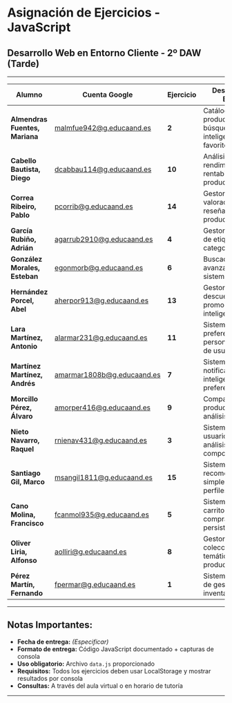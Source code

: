 # Asignación de Ejercicios - JavaScript

## Desarrollo Web en Entorno Cliente - 2º DAW (Tarde)

---

| Alumno                         | Cuenta Google              | Ejercicio | Descripción Breve                                              |
| ------------------------------ | -------------------------- | --------- | -------------------------------------------------------------- |
| **Almendras Fuentes, Mariana** | malmfue942@g.educaand.es   | **2**     | Catálogo de productos con búsqueda inteligente y favoritos      |
| **Cabello Bautista, Diego**    | dcabbau114@g.educaand.es   | **10**    | Análisis de rendimiento y rentabilidad de productos            |
| **Correa Ribeiro, Pablo**      | pcorrib@g.educaand.es      | **14**    | Gestor de valoraciones y reseñas de productos                  |
| **García Rubiño, Adrián**      | agarrub2910@g.educaand.es  | **4**     | Gestor inteligente de etiquetas y categorías                   |
| **González Morales, Esteban**  | egonmorb@g.educaand.es     | **6**     | Buscador avanzado con sistema de caché                         |
| **Hernández Porcel, Abel**     | aherpor913@g.educaand.es   | **13**    | Gestor de descuentos y promociones inteligentes                |
| **Lara Martínez, Antonio**     | alarmar231@g.educaand.es   | **11**    | Sistema de preferencias personalizadas de usuario              |
| **Martínez Martínez, Andrés**  | amarmar1808b@g.educaand.es | **7**     | Sistema de notificaciones inteligentes con preferencias         |
| **Morcillo Pérez, Álvaro**     | amorper416@g.educaand.es   | **9**     | Comparador de productos con análisis detallado                 |
| **Nieto Navarro, Raquel**      | rnienav431@g.educaand.es   | **3**     | Sistema de usuarios con análisis de comportamiento             |
| **Santiago Gil, Marco**        | msangil1811@g.educaand.es  | **15**    | Sistema de recomendaciones simple basado en perfiles           |
| **Cano Molina, Francisco**     | fcanmol935@g.educaand.es   | **5**     | Sistema de carrito de compras persistente                      |
| **Oliver Liria, Alfonso**      | aolliri@g.educaand.es      | **8**     | Gestor de colecciones temáticas de productos                   |
| **Pérez Martín, Fernando**     | fpermar@g.educaand.es      | **1**     | Sistema básico de gestión de inventario                        |

---

## Notas Importantes:

- **Fecha de entrega:** _(Especificar)_
- **Formato de entrega:** Código JavaScript documentado + capturas de consola
- **Uso obligatorio:** Archivo `data.js` proporcionado
- **Requisitos:** Todos los ejercicios deben usar LocalStorage y mostrar resultados por consola
- **Consultas:** A través del aula virtual o en horario de tutoría

---